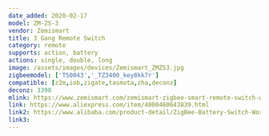 ```yaml
---
date_added: 2020-02-17
model: ZM-ZS-3
vendor: Zemismart
title: 3 Gang Remote Switch
category: remote
supports: action, battery
actions: single, double, long
image: /assets/images/devices/Zemismart_ZMZS3.jpg
zigbeemodel: ['TS0043','_TZ3400_key8kk7r']
compatible: [z2m,iob,zigate,tasmota,zha,deconz]
deconz: 3398
mlink: https://www.zemismart.com/zemismart-zigbee-smart-remote-switch-work-with-tuya-zigbee-hub-zigbee-sticker-switch-p0259.html
link: https://www.aliexpress.com/item/4000460643839.html
link2: https://www.alibaba.com/product-detail/ZigBee-Battery-Switch-Working-with-TuYa_62346290735.html
link3: 
---
```

